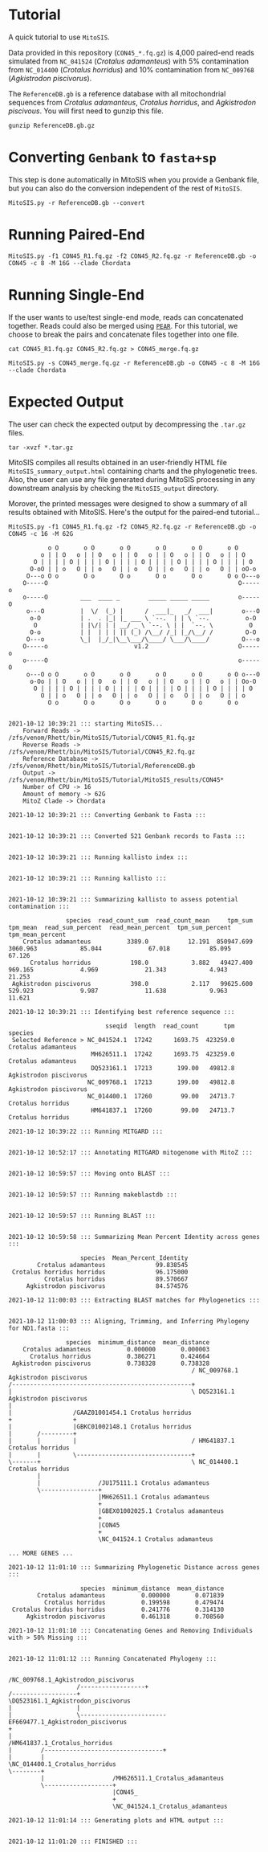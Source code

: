 # Tutorial

A quick tutorial to use `MitoSIS`. 

Data provided in this repository (`CON45_*.fq.gz`) is 4,000 paired-end reads simulated from `NC_041524` (*Crotalus adamanteus*) with 5% contamination from `NC_014400` (*Crotalus horridus*) and 10% contamination from `NC_009768` (*Agkistrodon piscivorus*).

The `ReferenceDB.gb` is a reference database with all mitochondrial sequences from *Crotalus adamanteus*, *Crotalus horridus*, and *Agkistrodon piscivous*. You will first need to gunzip this file.

```
gunzip ReferenceDB.gb.gz
```

# Converting `Genbank` to `fasta+sp`
This step is done automatically in MitoSIS when you provide a Genbank file, but you can also do the conversion independent of the rest of `MitoSIS`.

```
MitoSIS.py -r ReferenceDB.gb --convert
```

# Running Paired-End

```
MitoSIS.py -f1 CON45_R1.fq.gz -f2 CON45_R2.fq.gz -r ReferenceDB.gb -o CON45 -c 8 -M 16G --clade Chordata
```

# Running Single-End
If the user wants to use/test single-end mode, reads can concatenated together. Reads could also be merged using [`PEAR`](https://cme.h-its.org/exelixis/web/software/pear/). For this tutorial, we choose to break the pairs and concatenate files together into one file. 
```
cat CON45_R1.fq.gz CON45_R2.fq.gz > CON45_merge.fq.gz

MitoSIS.py -s CON45_merge.fq.gz -r ReferenceDB.gb -o CON45 -c 8 -M 16G --clade Chordata
```

# Expected Output

The user can check the expected output by decompressing the `.tar.gz` files. 
```
tar -xvzf *.tar.gz
```

MitoSIS compiles all results obtained in an user-friendly HTML file `MitoSIS_summary_output.html` containing charts and the phylogenetic trees. Also, the user can use any file generated during MitoSIS processing in any downstream analysis by checking the `MitoSIS_output` directory.

Morover, the printed messages were designed to show a summary of all results obtained with MitoSIS. Here's the output for the paired-end tutorial...

```
MitoSIS.py -f1 CON45_R1.fq.gz -f2 CON45_R2.fq.gz -r ReferenceDB.gb -o CON45 -c 16 -M 62G

	       o O       o O       o O       o O       o O       o O
	     o | | O   o | | O   o | | O   o | | O   o | | O   o | | O
	   O | | | | O | | | | O | | | | O | | | | O | | | | O | | | | O
	  O-oO | | o   O | | o   O | | o   O | | o   O | | o   O | | oO-o
	 O---o O o       O o       O o       O o       O o       O o O---o
	O-----O                                                     O-----o
	o-----O         ___  ____ _        _____ _____ _____        o-----O
	 o---O          |  \/  (_) |      /  ___|_   _/  ___|        o---O 
	  o-O           | .  . |_| |_ ___ \ `--.  | | \ `--.          o-O
	   O            | |\/| | | __/ _ \ `--. \ | |  `--. \          O
	  O-o           | |  | | | || (_) /\__/ /_| |_/\__/ /         O-O
	 O---o          \_|  |_/_|\__\___/\____/ \___/\____/         O---o
	O-----o                        v1.2                         O-----o
	o-----O                                                     o-----O
	 o---O o O       o O       o O       o O       o O       o O o---O
	  o-Oo | | O   o | | O   o | | O   o | | O   o | | O   o | | Oo-O
	   O | | | | O | | | | O | | | | O | | | | O | | | | O | | | | O
	     O | | o   O | | o   O | | o   O | | o   O | | o   O | | o
	       O o       O o       O o       O o       O o       O o
	

2021-10-12 10:39:21 ::: starting MitoSIS...
	Forward Reads -> /zfs/venom/Rhett/bin/MitoSIS/Tutorial/CON45_R1.fq.gz
	Reverse Reads -> /zfs/venom/Rhett/bin/MitoSIS/Tutorial/CON45_R2.fq.gz
	Reference Database -> /zfs/venom/Rhett/bin/MitoSIS/Tutorial/ReferenceDB.gb
	Output -> /zfs/venom/Rhett/bin/MitoSIS/Tutorial/MitoSIS_results/CON45*
	Number of CPU -> 16
	Amount of memory -> 62G
	MitoZ Clade -> Chordata

2021-10-12 10:39:21 ::: Converting Genbank to Fasta :::


2021-10-12 10:39:21 ::: Converted 521 Genbank records to Fasta :::


2021-10-12 10:39:21 ::: Running kallisto index :::


2021-10-12 10:39:21 ::: Running kallisto :::


2021-10-12 10:39:21 ::: Summarizing kallisto to assess potential contamination :::

                species  read_count_sum  read_count_mean     tpm_sum  tpm_mean  read_sum_percent  read_mean_percent  tpm_sum_percent  tpm_mean_percent
    Crotalus adamanteus          3389.0           12.191  850947.699  3060.963            85.044             67.018           85.095            67.126
      Crotalus horridus           198.0            3.882   49427.400   969.165             4.969             21.343            4.943            21.253
 Agkistrodon piscivorus           398.0            2.117   99625.600   529.923             9.987             11.638            9.963            11.621

2021-10-12 10:39:21 ::: Identifying best reference sequence :::

                           sseqid  length  read_count       tpm                 species
 Selected Reference > NC_041524.1  17242      1693.75  423259.0     Crotalus adamanteus
                       MH626511.1  17242      1693.75  423259.0     Crotalus adamanteus
                       DQ523161.1  17213       199.00   49812.8  Agkistrodon piscivorus
                      NC_009768.1  17213       199.00   49812.8  Agkistrodon piscivorus
                      NC_014400.1  17260        99.00   24713.7       Crotalus horridus
                       HM641837.1  17260        99.00   24713.7       Crotalus horridus

2021-10-12 10:39:22 ::: Running MITGARD :::


2021-10-12 10:52:17 ::: Annotating MITGARD mitogenome with MitoZ :::


2021-10-12 10:59:57 ::: Moving onto BLAST :::


2021-10-12 10:59:57 ::: Running makeblastdb :::


2021-10-12 10:59:57 ::: Running BLAST :::


2021-10-12 10:59:58 ::: Summarizing Mean Percent Identity across genes :::

                    species  Mean_Percent_Identity
        Crotalus adamanteus              99.838545
 Crotalus horridus horridus              96.175000
          Crotalus horridus              89.570667
     Agkistrodon piscivorus              84.574576

2021-10-12 11:00:03 ::: Extracting BLAST matches for Phylogenetics :::


2021-10-12 11:00:03 ::: Aligning, Trimming, and Inferring Phylogeny for ND1.fasta :::

                species  minimum_distance  mean_distance
    Crotalus adamanteus          0.000000       0.000003
      Crotalus horridus          0.386271       0.424664
 Agkistrodon piscivorus          0.738328       0.738328
                                                   / NC_009768.1 Agkistrodon piscivorus
/--------------------------------------------------+                                   
|                                                  \ DQ523161.1 Agkistrodon piscivorus 
|                                                                                      
|                 /GAAZ01001454.1 Crotalus horridus                                    
+                 +                                                                    
|                 |GBKC01002148.1 Crotalus horridus                                    
|       /---------+                                                                    
|       |         |                                / HM641837.1 Crotalus horridus      
|       |         \--------------------------------+                                   
\-------+                                          \ NC_014400.1 Crotalus horridus     
        |                                                                              
        |                /JU175111.1 Crotalus adamanteus                               
        \----------------+                                                             
                         |MH626511.1 Crotalus adamanteus                               
                         +                                                             
                         |GBEX01002025.1 Crotalus adamanteus                           
                         +                                                             
                         |CON45                                                        
                         +                                                             
                         \NC_041524.1 Crotalus adamanteus                              

... MORE GENES ...

2021-10-12 11:01:10 ::: Summarizing Phylogenetic Distance across genes :::

                    species  minimum_distance  mean_distance
        Crotalus adamanteus          0.000000       0.071839
          Crotalus horridus          0.199598       0.479474
 Crotalus horridus horridus          0.241776       0.314130
     Agkistrodon piscivorus          0.461318       0.708560

2021-10-12 11:01:10 ::: Concatenating Genes and Removing Individuals with > 50% Missing :::


2021-10-12 11:01:12 ::: Running Concatenated Phylogeny :::

                                      /NC_009768.1_Agkistrodon_piscivorus      
                   /------------------+                                        
/------------------+                  \DQ523161.1_Agkistrodon_piscivorus       
|                  |                                                           
|                  \------------------------ EF669477.1_Agkistrodon_piscivorus 
+                                                                              
|                                          /HM641837.1_Crotalus_horridus       
|        /---------------------------------+                                   
|        |                                 \NC_014400.1_Crotalus_horridus      
\--------+                                                                     
         |                   /MH626511.1_Crotalus_adamanteus                   
         \-------------------+                                                 
                             |CON45_                                           
                             +                                                 
                             \NC_041524.1_Crotalus_adamanteus                  

2021-10-12 11:01:14 ::: Generating plots and HTML output :::


2021-10-12 11:01:20 ::: FINISHED :::

```
